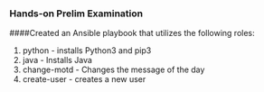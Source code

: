 ### Hands-on Prelim Examination

####Created an Ansible playbook that utilizes the following roles:
1. python - installs Python3 and pip3
2. java - Installs Java
3. change-motd - Changes the message of the day
4. create-user - creates a new user




